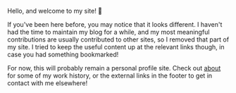 Hello, and welcome to my site! 👋

If you've been here before, you may notice that it looks different. I haven't
had the time to maintain my blog for a while, and my most meaningful
contributions are usually contributed to other sites, so I removed that part of
my site. I tried to keep the useful content up at the relevant links though, in
case you had something bookmarked!

For now, this will probably remain a personal profile site. Check out
[about](/about) for some of my work history, or the external links in the
footer to get in contact with me elsewhere!
